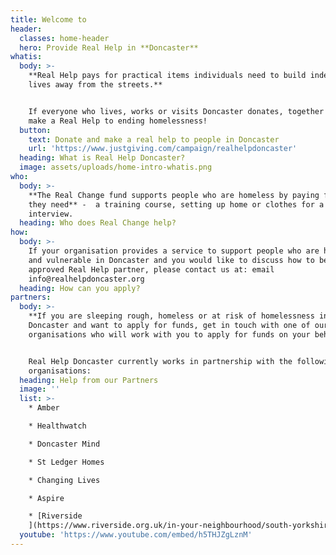 ```yaml
---
title: Welcome to
header:
  classes: home-header
  hero: Provide Real Help in **Doncaster**
whatis:
  body: >-
    **Real Help pays for practical items individuals need to build independent
    lives away from the streets.**


    If everyone who lives, works or visits Doncaster donates, together we can
    make a Real Help to ending homelessness!
  button:
    text: Donate and make a real help to people in Doncaster
    url: 'https://www.justgiving.com/campaign/realhelpdoncaster'
  heading: What is Real Help Doncaster?
  image: assets/uploads/home-intro-whatis.png
who:
  body: >-
    **The Real Change fund supports people who are homeless by paying for items
    they need** -  a training course, setting up home or clothes for a job
    interview.
  heading: Who does Real Change help?
how:
  body: >-
    If your organisation provides a service to support people who are homeless
    and vulnerable in Doncaster and you would like to discuss how to become an
    approved Real Help partner, please contact us at: email
    info@realhelpdoncaster.org
  heading: How can you apply?
partners:
  body: >-
    **If you are sleeping rough, homeless or at risk of homelessness in
    Doncaster and want to apply for funds, get in touch with one of our partner
    organisations who will work with you to apply for funds on your behalf.**


    Real Help Doncaster currently works in partnership with the following
    organisations:
  heading: Help from our Partners
  image: ''
  list: >-
    * Amber 

    * Healthwatch

    * Doncaster Mind 

    * St Ledger Homes 

    * Changing Lives 

    * Aspire 

    * [Riverside
    ](https://www.riverside.org.uk/in-your-neighbourhood/south-yorkshire/care-and-support/doncaster-homeless-floating-support-service/)
  youtube: 'https://www.youtube.com/embed/h5THJZgLznM'
---
```


